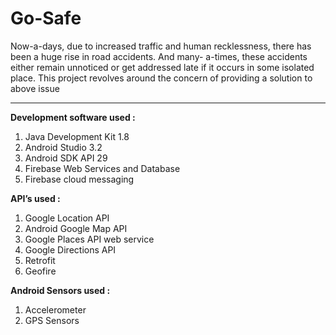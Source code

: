 # Go-Safe
Now-a-days, due to increased traffic and human recklessness, there has been a huge rise in road accidents. And many- a-times, these accidents either remain unnoticed or get addressed late if it occurs in some isolated place. This project revolves around the concern of providing a solution to above issue

<hr>

**Development software used :**

<ol>
<li>Java Development Kit 1.8</li>
<li>Android Studio 3.2</li>
<li>Android SDK API 29</li>
<li>Firebase Web Services and Database</li>
<li>Firebase cloud messaging</li>
</ol>

**API’s used :**

<ol>
<li>Google Location API</li>
<li>Android Google Map API</li>
<li>Google Places API web service</li>
<li>Google Directions API</li>
<li>Retrofit</li>
<li>Geofire</li>
</ol>

**Android Sensors used :**

<ol>
<li>Accelerometer</li> 
<li>GPS Sensors</li>
</ol>
